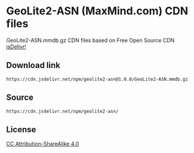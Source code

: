 # GeoLite2-ASN (MaxMind.com) CDN files

GeoLite2-ASN.mmdb.gz CDN files based on Free Open Source CDN [jsDelivr!](https://www.jsdelivr.com/) 

## Download link
```
https://cdn.jsdelivr.net/npm/geolite2-asn@1.0.0/GeoLite2-ASN.mmdb.gz
```

## Source
```
https://cdn.jsdelivr.net/npm/geolite2-asn/
```

## License
[CC Attribution-ShareAlike 4.0](https://dev.maxmind.com/geoip/geolite2-free-geolocation-data?lang=en)

